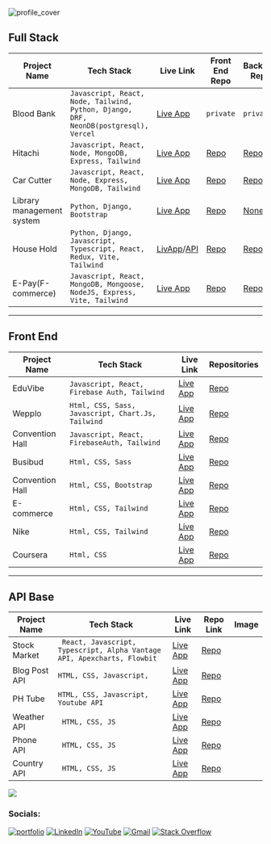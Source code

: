 <div >
  
![profile_cover](https://i.ibb.co/sSpsGqb/bb.jpg)

## Full Stack

| Project Name | Tech Stack | Live Link | Front End Repo | BackEnd Repo |
|--------------|------------|-----------|-----------|-------|
| Blood Bank    | ``` Javascript, React, Node, Tailwind, Python, Django, DRF, NeonDB(postgresql), Vercel ``` | [Live App](https://bloodbank-v1.vercel.app/) | ```private``` | ```private``` |
| Hitachi    | ``` Javascript, React, Node, MongoDB, Express, Tailwind ``` | [Live App](https://hitachi-manufacturer-website-client-side.vercel.app/) | [Repo](https://github.com/techtobit/HITACHI-MANUFACTURER-WEBSITE-ClientSide) | [Repo](https://github.com/techtobit/HITACHI-MANUFACTURER-WEBSITE-ServerSide) |
| Car Cutter    |``` Javascript, React, Node, Express, MongoDB, Tailwind ```| [Live App](https://car-cutter-full-stack-website-client-side.vercel.app/) | [Repo](https://github.com/techtobit/Car-Cutter-FullStack-Website-Client-Side) | [Repo](https://github.com/techtobit/Car-Cutter-FullStack-Website-ServerSide) |
| Library management system    |``` Python, Django, Bootstrap ```| [Live App](https://library-ms-p5si.onrender.com/) | [Repo](https://github.com/techtobit/lms) | [None]('') |
| House Hold |``` Python, Django, Javascript, Typescript, React, Redux, Vite, Tailwind ```| [LivApp](https://house-hold-theta.vercel.app/)/[API](https://houshold-api.vercel.app/) | [Repo](https://github.com/techtobit/HouseHold-Frontend) | [Repo](https://github.com/techtobit/houshold_backend) |
| E-Pay(F-commerce) |``` Javascript, React, MongoDB, Mongoose, NodeJS, Express, Vite, Tailwind ```| [Live App](https://e-pay-beige.vercel.app/) | [Repo](https://github.com/techtobit/e-pay) | [Repo](https://github.com/techtobit/POYSHAPAY_SERVER_MONGOOSE) |

---
 
## Front End

| Project Name | Tech Stack | Live Link | Repositories |
|--------------|------------|-----------|-----------|
| EduVibe    |``` Javascript, React, Firebase Auth, Tailwind ```| [Live App](https://startling-gelato-1988ff.netlify.app/home) | [Repo](https://github.com/username/project4) | [Link](https://github.com/techtobit/Edu-Vibe-Educational-Website) |
| Wepplo    |``` Html, CSS, Sass, Javascript, Chart.Js, Tailwind ```| [Live App](https://wppoool.netlify.app/) | [Repo](https://github.com/techtobit/wppool) |
| Convention Hall |``` Javascript, React, FirebaseAuth, Tailwind ```| [Live App](https://doctor-portel-nine.vercel.app/) | [Repo](https://github.com/username/project6) | 
| Busibud   |``` Html, CSS, Sass ```| [Live App](https://busibud.vercel.app/) | [Repo](https://github.com/username/project6) | 
| Convention Hall |``` Html, CSS, Bootstrap ```| [Live App](https://cranky-carson-c98032.netlify.app/) | [Repo](https://github.com/username/project6) | 
| E-commerce |``` Html, CSS, Tailwind ```| [Live App](https://animated-medovik-0790f9.netlify.app/) | [Repo](https://github.com/username/project6) | 
| Nike |``` Html, CSS, Tailwind ```| [Live App](https://nikee-landing.netlify.app/) | [Repo](https://github.com/techtobit/nike-bootstrap) | 
| Coursera |``` Html, CSS ```| [Live App](https://stately-torte-7478ef.netlify.app/) | [Repo](https://github.com/techtobit/nike-bootstrap) | 

---

## API Base 

| Project Name | Tech Stack | Live Link | Repo Link | Image |
|--------------|------------|-----------|-----------|-------|
| Stock Market |``` React, Javascript, Typescript, Alpha Vantage API, Apexcharts, Flowbit``` | [Live App](https://github.com/techtobit/StockMarket) | [Repo](https://github.com/techtobit/StockMarket) |
| Blog Post API |``` HTML, CSS, Javascript, ``` | [Live App](https://confident-saha-d731aa.netlify.app/) | [Repo](https://github.com/techtobit/StockMarket) |
| PH Tube |``` HTML, CSS, Javascript, Youtube API ``` | [Live App](https://condescending-ardinghelli-a56222.netlify.app/) | [Repo](https://github.com/techtobit/StockMarket) |
| Weather API |``` HTML, CSS, JS``` | [Live App](https://clever-wescoff-864cc9.netlify.app/?) | [Repo](https://github.com/techtobit/StockMarket) |
| Phone API |``` HTML, CSS, JS``` | [Live App](https://condescending-ardinghelli-a56222.netlify.app/) | [Repo](https://github.com/techtobit/StockMarket) |
| Country API |``` HTML, CSS, JS``` | [Live App](https://nifty-bhaskara-4bd62e.netlify.app/) | [Repo](https://github.com/techtobit/StockMarket) |

![](https://leetcode.card.workers.dev/ashrafuddin17?theme=default&font=baloo&extension=null)

### Socials:
[![portfolio](https://img.shields.io/badge/-Website-c14438?style=flat&logo=Google-Chrome&logoColor=white&link=https://pytopia.ai)](https://ashrafuddin.vercel.app/)
[![LinkedIn](https://img.shields.io/badge/LinkedIn-%230077B5.svg?logo=linkedin&logoColor=white)](https://linkedin.com/in/ashrafuddin17)
[![YouTube](https://img.shields.io/badge/YouTube-%23FF0000.svg?logo=YouTube&logoColor=white)](https://youtube.com/c/TECHTOBITS) 
[![Gmail](https://img.shields.io/badge/-Gmail-c14438?style=flat&logo=Gmail&logoColor=white)](mailto:dev.ashraf.uddin@gmail.com)
[![Stack Overflow](https://img.shields.io/badge/-Stackoverflow-FE7A16?logo=stack-overflow&logoColor=white)](https://stackoverflow.com/users/md-ashraf-uddin)
